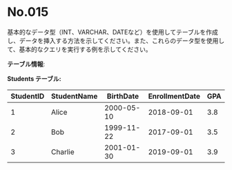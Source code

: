 # No.015

基本的なデータ型（INT、VARCHAR、DATEなど）を使用してテーブルを作成し、データを挿入する方法を示してください。また、これらのデータ型を使用して、基本的なクエリを実行する例を示してください。

**テーブル情報**:

**Students テーブル:**

| StudentID | StudentName | BirthDate  | EnrollmentDate | GPA  |
|-----------|-------------|------------|----------------|------|
| 1         | Alice       | 2000-05-10 | 2018-09-01     | 3.8  |
| 2         | Bob         | 1999-11-22 | 2017-09-01     | 3.5  |
| 3         | Charlie     | 2001-01-30 | 2019-09-01     | 3.9  |
